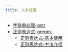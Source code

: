 ```yaml
---
title: 文本处理
---
```


- [字符串处理-gstr](/docs/组件列表/文本处理/字符串处理-gstr)
- [正则表达式-gregex](/docs/组件列表/文本处理/正则表达式-gregex)
  - [正则表达式-基本使用](/docs/组件列表/文本处理/正则表达式-gregex/正则表达式-基本使用)
  - [正则表达式-方法介绍](/docs/组件列表/文本处理/正则表达式-gregex/正则表达式-方法介绍)